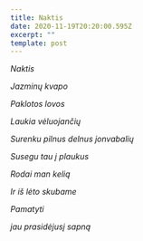 ```yaml
---
title: Naktis
date: 2020-11-19T20:20:00.595Z
excerpt: ""
template: post
---
```

*Naktis*

*Jazminų kvapo*

*Paklotos lovos* 

*Laukia vėluojančių*

*Surenku pilnus delnus jonvabalių*

*Susegu tau į plaukus*

*Rodai man kelią*

*Ir iš lėto skubame* 

*Pamatyti*

*jau prasidėjusį sapną*